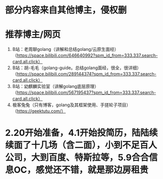# 部分内容来自其他博主，侵权删
# 推荐博主/网页
1. B站：老周聊golang（讲解和总结golang/云原生面经）（https://space.bilibili.com/646640992?spm_id_from=333.337.search-card.all.click）
2. B站：胡-毛毛（golang-guide。总结golang面经，很全，很详细）（https://space.bilibili.com/289144374?spm_id_from=333.337.search-card.all.click）
3. B站：幼麒麟实验室（讲解golang底层原理）（https://space.bilibili.com/567195437?spm_id_from=333.337.search-card.all.click）
4. 极客兔兔（只有博客，golang及其框架使用、手搓轮子项目）（https://geektutu.com/）
# 2.20开始准备，4.1开始投简历，陆陆续续面了十几场（含二面），小到不足百人公司，大到百度、特斯拉等，5.9合合信息OC，感觉还不错，就是那边房租贵
